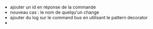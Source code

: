* ajouter un id en réponse de la commande
* nouveau cas : le nom de quelqu'un change
* ajouter du log sur le command bus en utilisant le pattern decorator
* 